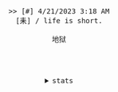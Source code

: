 <div align="center">
  <p>
    <samp>>> [#] 4/21/2023 3:18 AM</samp><br>
    <samp>[耒] / life is short.</samp><br><br>
    <samp>地狱</samp>
  </p>
  <br>
  <br>
  <br>
</div>

<details align="center">
  <summary>
    <samp>stats</samp>
  </summary>
  <br>
  <img src="https://github-readme-stats.vercel.app/api?username=aexhell&theme=dracula"><br>
  <img src="https://github-readme-stats.vercel.app/api/top-langs/?username=aexhell&layout=compact&theme=dracula&hide=JSON">
</details>
